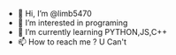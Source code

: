 - 👋 Hi, I’m @limb5470
- 👀 I’m interested in programing
- 🌱 I’m currently learning PYTHON,JS,C++
- 📫 How to reach me ? U Can't

<!---
MasterGun2006/MasterGun2006 is a ✨ special ✨ repository because its `README.md` (this file) appears on your GitHub profile.
You can click the Preview link to take a look at your changes.
--->
